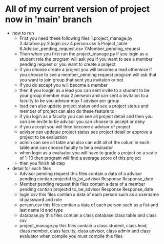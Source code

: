 # All of my current version of project now in 'main' branch
* how to run
  - Frist you need these following files 1.project_manage.py 2.databse.py 3.login.csv 4.person.csv 5.Project_table 6.Advisor_pending_request.csv 7.Member_pending_request
  - Then when you first run the project_manage.py if you login as a student role the program will ask you if you want to see a member pending request or you want to create a project
  - if you choose create a project you will become a lead otherwise if you choose to see a member_pending request program will ask that you want to join group that sent you invitaion or not
  - if you do accept you will become a member
  - then if you loogin as a lead you can sent invite to a student to be your group member max 2 perseon and can sent a invitaion to a faculty to be you advisor max 1 advisor per group
  - lead can also update project status and see a project status and member of project can also do these feature to
  - if you login as a faculty you can see all project detail and then you can see invite to be advisor you can choose to accept or deny
  - if you accept you will then become a advisor of project
  - advisor can updatae project status see project detail or approve a project to be evaluation
  - admin can see all table and also can edit all of the colum in each table and can choose faculty to be a evaluator
  - when login as a evaluator you will have to grade a project on a scale of 1-10 then program will find a average score of this project
  - then you finish all step
* detail for each files
  - Advisor pending request this files contain a data of a advisor pending contian projectid to_be_advisor Response Response_date
  - Member pending request this files contain a data of a member pending contian projectid to_be_advisor Response Response_date
  - login.csv this files contian a data of each person such as a username id password and role
  - person.csv this files  contian a data of each person such as a fist and last name id and type
  - database.py this files contian a class database class table and class csv
  - project_manage.py this files contain a class student, class lead, class member, class faculty, class advisor, class admin and class evaluator when compile you must compile this files
